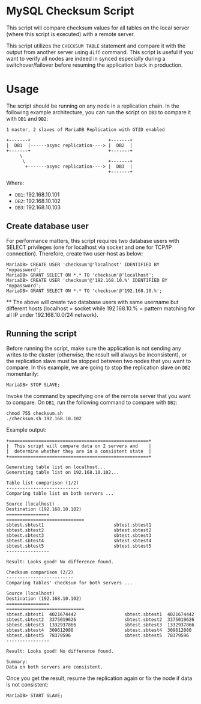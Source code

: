 # MySQL Checksum Script

This script will compare checksum values for all tables on the local server (where this script is executed) with a remote server.

This script utilizes the `CHECKSUM TABLE` statement and compare it with the output from another server using `diff` command. This script is useful if you want to verify all nodes are indeed in synced especially during a switchover/failover before resuming the application back in production.

# Usage

The script should be running on any node in a replication chain. In the following example architecture, you can run the script on `DB3` to compare it with `DB1` and `DB2`:

```
1 master, 2 slaves of MariaDB Replication with GTID enabled

+-------+                             +-------+
|  DB1  |------async replication----> |  DB2  |
+-------+                             +-------+
     \                                      
      \                               +-------+
       +-------async replication----> |  DB3  |
                                      +-------+
```

Where:

* `DB1`: 192.168.10.101
* `DB2`: 192.168.10.102
* `DB3`: 192.168.10.103

## Create database user

For performance matters, this script requires two database users with SELECT privileges (one for localhost via socket and one for TCP/IP connection). Therefore, create two user-host as below:

```
MariaDB> CREATE USER 'checksum'@'localhost' IDENTIFIED BY 'mypassword';
MariaDB> GRANT SELECT ON *.* TO 'checksum'@'localhost';
MariaDB> CREATE USER 'checksum'@'192.168.10.%' IDENTIFIED BY 'mypassword';
MariaDB> GRANT SELECT ON *.* TO 'checksum'@'192.168.10.%';
```

** The above will create two database users with same username but different hosts (localhost = socket while 192.168.10.% = pattern matching for all IP under 192.168.10.0/24 network).

## Running the script

Before running the script, make sure the application is not sending any writes to the cluster (otherwise, the result will always be inconsistent), or the replication slave must be stopped between two nodes that you want to compare. In this example, we are going to stop the replication slave on `DB2` momentarily:

```
MariaDB> STOP SLAVE;
```

Invoke the command by specifying one of the remote server that you want to compare. On `DB1`, run the following command to compare with `DB2`:

```
chmod 755 checksum.sh
./checksum.sh 192.168.10.102
```

Example output:

```
+====================================================+
|  This script will compare data on 2 servers and    |
|  determine whether they are in a consistent state  |
+====================================================+

Generating table list on localhost...
Generating table list on 192.168.10.102...

Table list comparison (1/2)
---------------------------
Comparing table list on both servers ...

Source (localhost)                                           Destination (192.168.10.102)
================                                             =============================
sbtest.sbtest1							sbtest.sbtest1
sbtest.sbtest2							sbtest.sbtest2
sbtest.sbtest3							sbtest.sbtest3
sbtest.sbtest4							sbtest.sbtest4
sbtest.sbtest5							sbtest.sbtest5
----------------

Result: Looks good! No difference found.

Checksum comparison (2/2)
-------------------------
Comparing tables' checksum for both servers ...

Source (localhost)                                           Destination (192.168.10.102)
================                                             =============================
sbtest.sbtest1	4021674442					sbtest.sbtest1	4021674442
sbtest.sbtest2	3375019626					sbtest.sbtest2	3375019626
sbtest.sbtest3	1332937866					sbtest.sbtest3	1332937866
sbtest.sbtest4	309612080					sbtest.sbtest4	309612080
sbtest.sbtest5	78379596					sbtest.sbtest5	78379596
----------------

Result: Looks good! No difference found.

Summary:
Data on both servers are consistent.

```

Once you get the result, resume the replication again or fix the node if data is not consistent:

```
MariaDB> START SLAVE;
```
